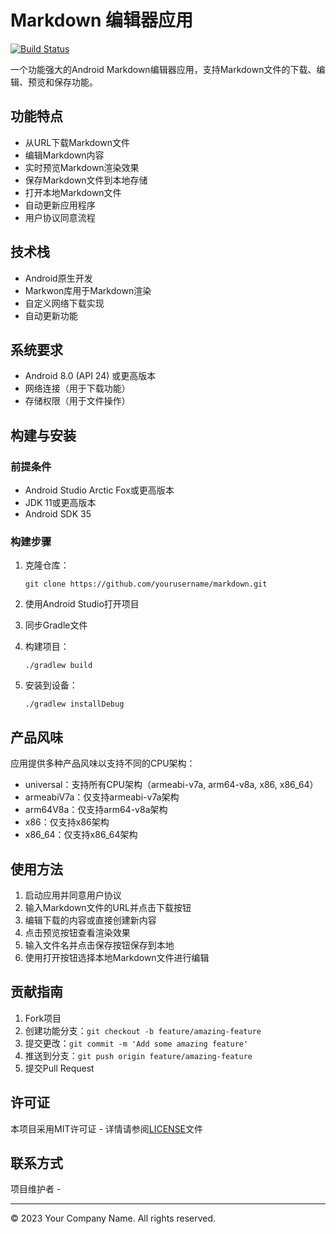 # Markdown 编辑器应用

[![Build Status](https://github.com/yourusername/markdown/workflows/build/badge.svg)](https://github.com/yourusername/markdown/actions)

一个功能强大的Android Markdown编辑器应用，支持Markdown文件的下载、编辑、预览和保存功能。

## 功能特点

- 从URL下载Markdown文件
- 编辑Markdown内容
- 实时预览Markdown渲染效果
- 保存Markdown文件到本地存储
- 打开本地Markdown文件
- 自动更新应用程序
- 用户协议同意流程

## 技术栈

- Android原生开发
- Markwon库用于Markdown渲染
- 自定义网络下载实现
- 自动更新功能

## 系统要求

- Android 8.0 (API 24) 或更高版本
- 网络连接（用于下载功能）
- 存储权限（用于文件操作）

## 构建与安装

### 前提条件

- Android Studio Arctic Fox或更高版本
- JDK 11或更高版本
- Android SDK 35

### 构建步骤

1. 克隆仓库：
   ```
   git clone https://github.com/yourusername/markdown.git
   ```

2. 使用Android Studio打开项目

3. 同步Gradle文件

4. 构建项目：
   ```
   ./gradlew build
   ```

5. 安装到设备：
   ```
   ./gradlew installDebug
   ```

## 产品风味

应用提供多种产品风味以支持不同的CPU架构：

- universal：支持所有CPU架构（armeabi-v7a, arm64-v8a, x86, x86_64）
- armeabiV7a：仅支持armeabi-v7a架构
- arm64V8a：仅支持arm64-v8a架构
- x86：仅支持x86架构
- x86_64：仅支持x86_64架构

## 使用方法

1. 启动应用并同意用户协议
2. 输入Markdown文件的URL并点击下载按钮
3. 编辑下载的内容或直接创建新内容
4. 点击预览按钮查看渲染效果
5. 输入文件名并点击保存按钮保存到本地
6. 使用打开按钮选择本地Markdown文件进行编辑

## 贡献指南

1. Fork项目
2. 创建功能分支：`git checkout -b feature/amazing-feature`
3. 提交更改：`git commit -m 'Add some amazing feature'`
4. 推送到分支：`git push origin feature/amazing-feature`
5. 提交Pull Request

## 许可证

本项目采用MIT许可证 - 详情请参阅[LICENSE](LICENSE)文件

## 联系方式

项目维护者 - 

---

© 2023 Your Company Name. All rights reserved.
